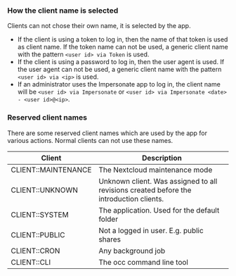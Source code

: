 ### How the client name is selected
Clients can not chose their own name, it is selected by the app.

* If the client is using a token to log in, then the name of that token is used as client name.
  If the token name can not be used, a generic client name with the pattern `<user id> via Token` is used.
* If the client is using a password to log in, then the user agent is used.
  If the user agent can not be used, a generic client name with the pattern `<user id> via <ip>` is used.
* If an administrator uses the Impersonate app to log in, the client name will be `<user id> via Impersonate` or `<user id> via Impersonate <date> - <user id>@<ip>`.


### Reserved client names
There are some reserved client names which are used by the app for various actions.
Normal clients can not use these names.

| Client | Description |
| --- | --- |
| CLIENT::MAINTENANCE | The Nextcloud maintenance mode |
| CLIENT::UNKNOWN     | Unknown client. Was assigned to all revisions created before the introduction clients. |
| CLIENT::SYSTEM      | The application. Used for the default folder |
| CLIENT::PUBLIC      | Not a logged in user. E.g. public shares |
| CLIENT::CRON        | Any background job |
| CLIENT::CLI         | The occ command line tool |